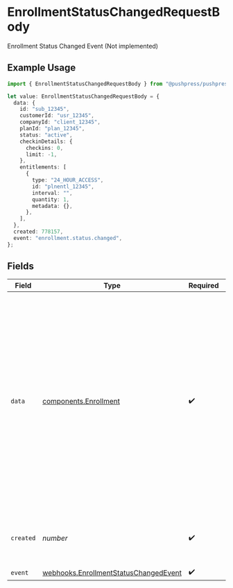 # EnrollmentStatusChangedRequestBody

Enrollment Status Changed Event (Not implemented)

## Example Usage

```typescript
import { EnrollmentStatusChangedRequestBody } from "@pushpress/pushpress/models/webhooks";

let value: EnrollmentStatusChangedRequestBody = {
  data: {
    id: "sub_12345",
    customerId: "usr_12345",
    companyId: "client_12345",
    planId: "plan_12345",
    status: "active",
    checkinDetails: {
      checkins: 0,
      limit: -1,
    },
    entitlements: [
      {
        type: "24_HOUR_ACCESS",
        id: "plnentl_12345",
        interval: "",
        quantity: 1,
        metadata: {},
      },
    ],
  },
  created: 778157,
  event: "enrollment.status.changed",
};
```

## Fields

| Field                                                                                                                                                                                                                                                                                               | Type                                                                                                                                                                                                                                                                                                | Required                                                                                                                                                                                                                                                                                            | Description                                                                                                                                                                                                                                                                                         | Example                                                                                                                                                                                                                                                                                             |
| --------------------------------------------------------------------------------------------------------------------------------------------------------------------------------------------------------------------------------------------------------------------------------------------------- | --------------------------------------------------------------------------------------------------------------------------------------------------------------------------------------------------------------------------------------------------------------------------------------------------- | --------------------------------------------------------------------------------------------------------------------------------------------------------------------------------------------------------------------------------------------------------------------------------------------------- | --------------------------------------------------------------------------------------------------------------------------------------------------------------------------------------------------------------------------------------------------------------------------------------------------- | --------------------------------------------------------------------------------------------------------------------------------------------------------------------------------------------------------------------------------------------------------------------------------------------------- |
| `data`                                                                                                                                                                                                                                                                                              | [components.Enrollment](../../models/components/enrollment.md)                                                                                                                                                                                                                                      | :heavy_check_mark:                                                                                                                                                                                                                                                                                  | Schema representing a subscription that a customer has to a plan                                                                                                                                                                                                                                    | {<br/>"id": "sub_12345",<br/>"customerId": "usr_12345",<br/>"companyId": "client_12345",<br/>"planId": "plan_12345",<br/>"status": "active",<br/>"checkinDetails": {<br/>"checkins": 0,<br/>"limit": -1<br/>},<br/>"entitlements": [<br/>{<br/>"id": "plnentl_12345",<br/>"type": "24_HOUR_ACCESS",<br/>"interval": "",<br/>"quantity": 1,<br/>"metadata": {}<br/>}<br/>]<br/>} |
| `created`                                                                                                                                                                                                                                                                                           | *number*                                                                                                                                                                                                                                                                                            | :heavy_check_mark:                                                                                                                                                                                                                                                                                  | Unix timestamp representing when the event was created                                                                                                                                                                                                                                              |                                                                                                                                                                                                                                                                                                     |
| `event`                                                                                                                                                                                                                                                                                             | [webhooks.EnrollmentStatusChangedEvent](../../models/webhooks/enrollmentstatuschangedevent.md)                                                                                                                                                                                                      | :heavy_check_mark:                                                                                                                                                                                                                                                                                  | N/A                                                                                                                                                                                                                                                                                                 |                                                                                                                                                                                                                                                                                                     |
